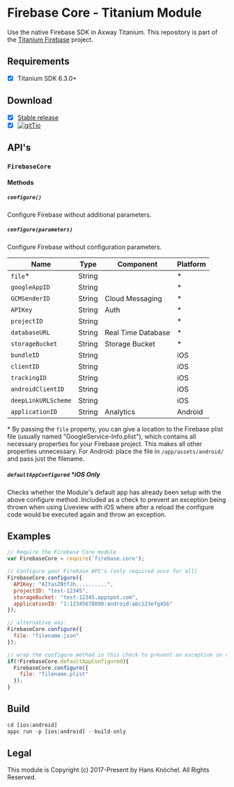 # Firebase Core - Titanium Module
Use the native Firebase SDK in Axway Titanium. This repository is part of the [Titanium Firebase](https://github.com/hansemannn/titanium-firebase) project.

## Requirements
- [x] Titanium SDK 6.3.0+

## Download
- [x] [Stable release](https://github.com/hansemannn/titanium-firebase-core/releases)
- [x] [![gitTio](http://hans-knoechel.de/shields/shield-gittio.svg)](http://gitt.io/component/firebase.core)

## API's

### `FirebaseCore`

#### Methods

##### `configure()`

Configure Firebase without additional parameters.

##### `configure(parameters)`

Configure Firebase without configuration parameters.

| Name | Type | Component | Platform |
| - | - | - | - |
| `file`* | String | | *
| `googleAppID` | String | | *
| `GCMSenderID` | String | Cloud Messaging | *
| `APIKey` | String | Auth | *
| `projectID` | String | | *
| `databaseURL` | String | Real Time Database | *
| `storageBucket` | String | Storage Bucket | *
| `bundleID` | String | | iOS
| `clientID` | String | | iOS
| `trackingID` | String | | iOS
| `androidClientID` | String | | iOS
| `deepLinkURLScheme` | String | | iOS
| `applicationID` | String | Analytics | Android

\* By passing the `file` property, you can give a location to the Firebase plist file (usually named "GoogleService-Info.plist"), which contains all necessary properties for your Firebase project. This makes all other properties unnecessary. For Android: place the file in `/app/assets/android/` and pass just the filename.

##### `defaultAppConfigured` *iOS Only

Checks whether the Module's default app has already been setup with the above configure method.
Included as a check to prevent an exception being thrown when using Liveview with iOS where after a reload the configure code would be executed again and throw an exception.

## Examples

```js
// Require the Firebase Core module
var FirebaseCore = require('firebase.core');

// Configure your Firebase API's (only required once for all)
FirebaseCore.configure({
  APIKey: "AIYasZBtfJh..........",
  projectID: "test-12345",
  storageBucket: "test-12345.appspot.com",
  applicationID: "1:12345678890:android:abc123efg456"
});

// alternative way:
FirebaseCore.configure({
  file: "filename.json"
});
```

```js
// wrap the configure method in this check to prevent an exception on reloads of iOS Liveview builds
if(!FirebaseCore.defaultAppConfigured){
  FirebaseCore.configure({
    file: "filename.plist"
  });
}
```

## Build
```js
cd [ios|android]
appc run -p [ios|android] --build-only
```

## Legal

This module is Copyright (c) 2017-Present by Hans Knöchel. All Rights Reserved.
